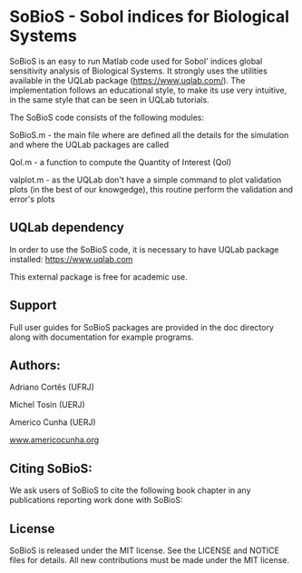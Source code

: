 # SoBioS - Sobol indices for Biological Systems

SoBioS is an easy to run Matlab code used for Sobol' indices global sensitivity analysis of Biological Systems. It strongly uses the utilities available in the UQLab package (https://www.uqlab.com/). The implementation follows an educational style, to make its use very intuitive, in the same style that can be seen in UQLab tutorials.


The SoBioS code consists of the following modules:

SoBioS.m - the main file where are defined all the details for the simulation and where the UQLab packages are called  

QoI.m    - a function to compute the Quantity of Interest (QoI)

valplot.m - as the UQLab don't have a simple command to plot validation plots (in the best of our knowgedge), this routine               perform the validation and error's plots 

## UQLab dependency

In order to use the SoBioS code, it is necessary to have UQLab package installed:
https://www.uqlab.com

This external package is free for academic use.

## Support

Full user guides for SoBioS packages are provided in the doc directory along with documentation for example programs.

## Authors:

Adriano Cortês (UFRJ)

Michel Tosin (UERJ)

Americo Cunha (UERJ)

www.americocunha.org

## Citing SoBioS:

We ask users of SoBioS to cite the following book chapter in any publications reporting work done with SoBioS:


## License

SoBioS is released under the MIT license. See the LICENSE and NOTICE files for details. All new contributions must be made under the MIT license.
